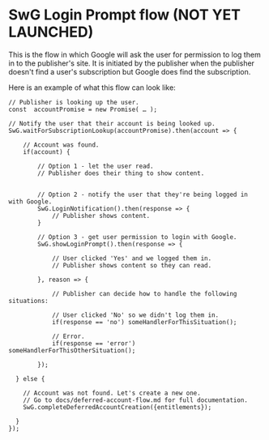 <!---
Copyright 2018 The Subscribe with Google Authors. All Rights Reserved.

Licensed under the Apache License, Version 2.0 (the "License");
you may not use this file except in compliance with the License.
You may obtain a copy of the License at

     http://www.apache.org/licenses/LICENSE-2.0

Unless required by applicable law or agreed to in writing, software
distributed under the License is distributed on an "AS-IS" BASIS,
WITHOUT WARRANTIES OR CONDITIONS OF ANY KIND, either express or implied.
See the License for the specific language governing permissions and
limitations under the License.
-->


# SwG Login Prompt flow (NOT YET LAUNCHED)

This is the flow in which Google will ask the user for permission to log them in to the publisher's site. It is initiated by the publisher when the publisher doesn't find a user's subscription but Google does find the subscription.

Here is an example of what this flow can look like:

```
// Publisher is looking up the user.
const  accountPromise = new Promise( … ); 

// Notify the user that their account is being looked up.
SwG.waitForSubscriptionLookup(accountPromise).then(account => {
    
    // Account was found.
    if(account) {

        // Option 1 - let the user read. 
        // Publisher does their thing to show content.
        

        // Option 2 - notify the user that they're being logged in with Google.
        SwG.LoginNotification().then(response => {
            // Publisher shows content.
        }

        // Option 3 - get user permission to login with Google.
        SwG.showLoginPrompt().then(response => {

            // User clicked 'Yes' and we logged them in.
            // Publisher shows content so they can read.

        }, reason => {

            // Publisher can decide how to handle the following situations:

            // User clicked 'No' so we didn't log them in.
            if(response == 'no') someHandlerForThisSituation();

            // Error.
            if(response == 'error') someHandlerForThisOtherSituation();

        });

  } else {

    // Account was not found. Let's create a new one.
    // Go to docs/deferred-account-flow.md for full documentation.
    SwG.completeDeferredAccountCreation({entitlements});

  }
});
```